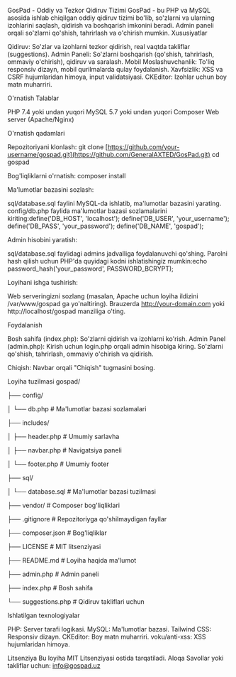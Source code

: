 GosPad - Oddiy va Tezkor Qidiruv Tizimi
GosPad - bu PHP va MySQL asosida ishlab chiqilgan oddiy qidiruv tizimi bo'lib, so'zlarni va ularning izohlarini saqlash, qidirish va boshqarish imkonini beradi. Admin paneli orqali so'zlarni qo'shish, tahrirlash va o'chirish mumkin.
Xususiyatlar

Qidiruv: So'zlar va izohlarni tezkor qidirish, real vaqtda takliflar (suggestions).
Admin Paneli: So'zlarni boshqarish (qo'shish, tahrirlash, ommaviy o'chirish), qidiruv va saralash.
Mobil Moslashuvchanlik: To'liq responsiv dizayn, mobil qurilmalarda qulay foydalanish.
Xavfsizlik: XSS va CSRF hujumlaridan himoya, input validatsiyasi.
CKEditor: Izohlar uchun boy matn muharriri.

O'rnatish
Talablar

PHP 7.4 yoki undan yuqori
MySQL 5.7 yoki undan yuqori
Composer
Web server (Apache/Nginx)

O'rnatish qadamlari

Repozitoriyani klonlash:
git clone [https://github.com/your-username/gospad.git](https://github.com/GeneralAXTED/GosPad.git)
cd gospad


Bog'liqliklarni o'rnatish:
composer install


Ma'lumotlar bazasini sozlash:

sql/database.sql faylini MySQL-da ishlatib, ma'lumotlar bazasini yarating.
config/db.php faylida ma'lumotlar bazasi sozlamalarini kiriting:define('DB_HOST', 'localhost');
define('DB_USER', 'your_username');
define('DB_PASS', 'your_password');
define('DB_NAME', 'gospad');




Admin hisobini yaratish:

sql/database.sql faylidagi admins jadvalliga foydalanuvchi qo'shing.
Parolni hash qilish uchun PHP'da quyidagi kodni ishlatishingiz mumkin:echo password_hash('your_password', PASSWORD_BCRYPT);




Loyihani ishga tushirish:

Web serveringizni sozlang (masalan, Apache uchun loyiha ildizini /var/www/gospad ga yo'naltiring).
Brauzerda http://your-domain.com yoki http://localhost/gospad manziliga o'ting.



Foydalanish

Bosh sahifa (index.php): So'zlarni qidirish va izohlarni ko'rish.
Admin Panel (admin.php):
Kirish uchun login.php orqali admin hisobiga kiring.
So'zlarni qo'shish, tahrirlash, ommaviy o'chirish va qidirish.


Chiqish: Navbar orqali "Chiqish" tugmasini bosing.

Loyiha tuzilmasi
gospad/

├── config/

│   └── db.php            # Ma'lumotlar bazasi sozlamalari

├── includes/

│   ├── header.php        # Umumiy sarlavha

│   ├── navbar.php        # Navigatsiya paneli

│   └── footer.php        # Umumiy footer

├── sql/

│   └── database.sql      # Ma'lumotlar bazasi tuzilmasi

├── vendor/               # Composer bog'liqliklari

├── .gitignore            # Repozitoriyga qo'shilmaydigan fayllar

├── composer.json         # Bog'liqliklar

├── LICENSE               # MIT litsenziyasi

├── README.md             # Loyiha haqida ma'lumot

├── admin.php             # Admin paneli

├── index.php             # Bosh sahifa

└── suggestions.php       # Qidiruv takliflari uchun


Ishlatilgan texnologiyalar

PHP: Server tarafi logikasi.
MySQL: Ma'lumotlar bazasi.
Tailwind CSS: Responsiv dizayn.
CKEditor: Boy matn muharriri.
voku/anti-xss: XSS hujumlaridan himoya.

Litsenziya
Bu loyiha MIT Litsenziyasi ostida tarqatiladi.
Aloqa
Savollar yoki takliflar uchun: info@gospad.uz

